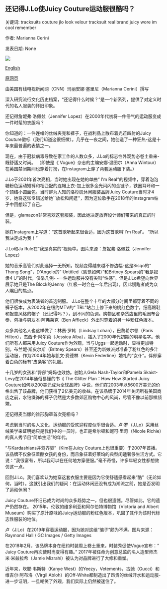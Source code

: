 ## 还记得J.Lo使Juicy Couture运动服很酷吗？

关键词: tracksuits couture jlo look velour tracksuit real brand juicy wore im cool remember

作者: Marianna Cerini

发表日期: None

![](https://cdn.cnn.com/cnnnext/dam/assets/190904211349-01-jennifer-lopez-pink-tracksuit-super-tease.jpg)

[English](Remember%20when%20J.Lo%20made%20Juicy%20Couture%20tracksuits%20cool%3F.md)

[原网页](https://edition.cnn.com/style/article/jennifer-lopez-pink-tracksuit-juicy-remember-when/index.html)

由美国有线电视新闻网（CNN）玛丽安娜·塞里尼（Marianna Cerini）撰写

深入研究流行文化历史档案，“还记得什么时候？”是一个新系列，提供了对定义时代的名人服装的怀旧印象。

还记得詹妮弗·洛佩兹（Jennifer Lopez）在2000年代初将一件俗气的运动服变成一件时髦的衣服吗？

你知道的：一件连帽的丝绒夹克和裤子，在战利品上散布着光芒四射的Juicy Couture徽标（我们知道这很细微）。几乎在一夜之间，她创造了一种狂热-这是十年来最普遍的表情之一。

现在，由于冠状病毒导致在家工作的人数众多，J.Lo的标志性外观势必卷土重来-既舒适又时尚。 （即使是《 Vogue》杂志的主编安娜·温图尔（Anna Wintour）在英国禁闭期间也穿着打扮，在Instagram上穿了两套运动服下装。）

J.Lo于2001年首次亮相，当时她出现在她的单曲“ I'm Real”的视频中，穿着泡泡糖粉色运动短裤和相匹配的连帽上衣-加上很多金光闪闪的金链子，铁圈耳环和一个顶结小圆面包。当时鲜为人知的洛杉矶休闲服装品牌Juicy Couture当时才4岁，她将这张专辑送给她``放松和闲逛''，因为这位歌手在2018年的Instagram帖子中回想起了自己。

但是，glamazon非常喜欢这套服装，因此她决定放弃设计师们带来的真正的时装。

她在Instagram上写道：“这首歌听起来很合适，因为这首歌叫'I'm Real'。 “所以我决定成为我！”

J.Lo和Ja Rule在“我是真实的”视频中。图片来源：詹妮弗·洛佩兹（Jennifer Lopez）

她的音乐高管们对此选择一无所知。视频变得越来越不修边幅-这是Sisqo的“ Thong Song”，D'Angelo的“ Untitled（感觉如何）”和Britney Spears的“我是奴隶4 U”的时代，仅举几例- -一件运动服并没有尖叫“性感”。但是J.Lo希望向世界展示她只是The Block的Jenny（红极一时会在一年后出现），因此慢跑者成为众人瞩目的焦点。

他们很快成为表演者的首选制服。 J.Lo在整个十年的大部分时间里都穿着不同的裤子版本，从2002年在纽约MTV的“ TRL”站台上停下来的桃红色数字，细高跟鞋和报童风格的帽子（还记得吗？），到不同的色调。购物区和杂货店里的毛圈布合奏，包括与男友本·阿弗莱克（Ben Affleck）外出时穿着的另一种粉红色版本。

众多其他名人也这样做了：林赛·罗韩（Lindsay Lohan），巴黎希尔顿（Paris Hilton），杰西卡·阿尔芭（Jessica Alba），插入了2000年代初期的明星名字。他们所有人都采用Juicy Couture作为外观，当与Uggs一起运动时，显得更加特别。布兰妮·斯皮尔斯（Britney Spears）甚至还为新娘派对准备了粉红色的多汁运动服，作为2004年她与凯文·费德林（Kevin Federline）婚礼的“女仆”。伴郎穿着白色的标有“皮条客”的礼服。

十几岁的女孩和“臀部”妈妈也效仿。创始人Gela Nash-Taylor和Pamela Skaist-Levy在2014年通俗易懂的书《 The Glitter Plan：How How Started Juicy Couture如何以200美元成为全球品牌》中说，他们在2003年以5600万美元的价格出售了该品牌，他们获得了2亿美元的收益。在该品牌于2014年关闭所有美国商店之前，水钻缀饰的裤子仍然是大多数郊区购物中心的风尚，尽管不像以前那样频繁。

还记得麦当娜的锥形胸罩首次亮相吗？

考虑到当时的名人文化，运动服的受欢迎程度似乎很合适。卢·罗（J.Lo）采用丝绒美学来证明她只是我们中的一员时，也正是希尔顿和妮可·里奇（Nicole Richie）的真人秀节目“简单生活”的年代。

“与Kardashians并驾齐驱”（Kim在Juicy Couture上也很重要）于2007年首播。该品牌不仅象征着酷女孩的身份，而且象征着好莱坞的典型闲适奢侈生活方式。它说：“我很富有，所以我可以在任何地方穿便服。”毫不奇怪，许多年轻女性都想效仿这一点。

回到J.Lo。我们喜欢认为她穿这套衣服主要是因为它使舒适感看起来“酷”（无论如何，当时）。这就引出我们的疑问：在运动休闲还没有成为潮流之前，她是否发明了运动休闲？

Juicy Couture怀旧已成为时尚的众多趋势之一，但也很遗憾。尽管如此，它的遗产仍然存在。 2015年，伦敦的维多利亚和阿尔伯特博物馆（Victoria and Albert Museum）购买了原汁原味的Juicy运动服的粉红色版本，巩固了其作为该时代标志性服装的地位。

卢（J.Lo）在2019年穿着运动服，因为她对这组“骗子”颇为不满。图片来源：Raymond Hall / GC Images / Getty Images

在2018年2月，该品牌本身在纽约时装周上卷土重来，时装秀促使Vogue宣布：“ Juicy Couture再次使时尚变得有趣。” 2017年被任命为创意总监的名人造型师杰米·米兹拉希（Jamie Mizrahi）被认为对品牌进行了大修和重塑。

近年来，坎耶·韦斯特（Kanye West）的Yeezy，Vetements，古驰（Gucci）和维吉尔·阿布洛（Virgil Abloh）的Off-White都制造出了昂贵的丝绒汗水和运动服-进一步证明，一旦嘲笑了外观，我们实际上仍然被迷住了。